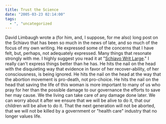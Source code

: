 ```yaml
---
title: Trust the Science
date: "2005-03-23 02:14:00"
tags:
  - ", "uncategorized
---
```

<p> David Limbaugh wrote a (for him, and, I suppose, for me
also) long post on the Schiavo that has been so much in the
news of late, and so much of the focus of my own writing.
He expressed some of the concerns that I have felt,
but, perhaps, not adequately expressed.  Many things that
resonate strongly with me.  I highly suggest you read it at "<a href="http://www.davidlimbaugh.com/mt/archives/2005/03/schiavo_writ_la.html">Schiavo
Writ Large</a>."  I really can't express things better than he has.
He hits the nail on the head with the disquieting way that evidence
in favor of her recover-ability, of her consciousness, is being
ignored.  He hits the nail on the head at the way that the abortion
movement is pro-death, not pro-choice.  He hits the nail on the
head that saving the life of this woman is more important to many of
us who pray for her than the possible damage to our governance the
efforts to save her may cause.  We the living can take care of any
damage done later.  We can worry about it after we ensure that we
will be alive to do it, that our children will be alive to do it.
That the next generation will not be aborted, that we will not be
killed by a government or "health care" industry that no longer
values life.</p>

